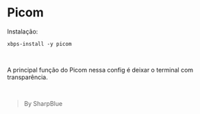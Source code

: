 # Picom

Instalação:
```
xbps-install -y picom
```
<br>

A principal função do Picom nessa config é deixar o terminal com transparência.

<br>

>By SharpBlue
